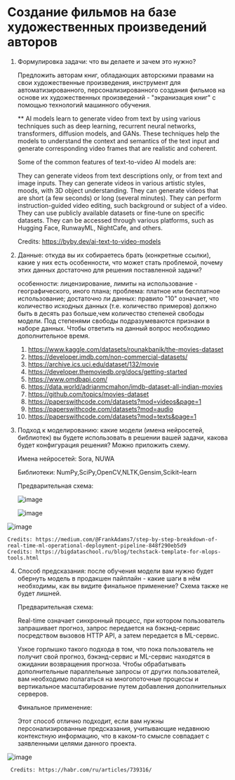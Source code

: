 # Создание фильмов на базе художественных произведений авторов


  1. Формулировка задачи: что вы делаете и зачем это нужно?
     
     Предложить авторам книг, обладающих авторскими правами на свои художественные произведения, инструмент для автоматизированного, персонализированного создания фильмов на основе их художественных произведений - "экранизация книг" с помощью технологий машинного обучения.





     ** AI models learn to generate video from text by using various techniques such as deep learning, recurrent neural networks, transformers, diffusion models, and GANs. These techniques help the models to understand the context and semantics of the text input and 
        generate corresponding video frames that are realistic and coherent.

        Some of the common features of text-to-video AI models are:

        They can generate videos from text descriptions only, or from text and image inputs.
        They can generate videos in various artistic styles, moods, with 3D object understanding.
        They can generate videos that are short (a few seconds) or long (several minutes).
        They can perform instruction-guided video editing, such background or subject of a video.
        They can use publicly available datasets or fine-tune on specific datasets.
        They can be accessed through various platforms, such as Hugging Face, RunwayML, NightCafe, and others.

        Credits: https://byby.dev/ai-text-to-video-models

     
  2. Данные: откуда вы их собираетесь брать (конкретные ссылки), какие у них есть особенности, что может стать проблемой, почему этих данных достаточно для решения поставленной задачи?

     особенности: лицензирование, лимиты на использование - географического, иного плана; 
     проблема: платное или бесплатное использование; 
     достаточно ли данных: правило "10" означает, что количество исходных данных (т.е. количество примеров) должно быть в десять раз больше,чем количество степеней свободы модели. Под степенями свободы подразумеваются признаки в наборе данных. Чтобы ответить на данный вопрос необходимо дополнительное время.
     
     1) https://www.kaggle.com/datasets/rounakbanik/the-movies-dataset 
     2) https://developer.imdb.com/non-commercial-datasets/
     3) https://archive.ics.uci.edu/dataset/132/movie
     4) https://developer.themoviedb.org/docs/getting-started
     5) https://www.omdbapi.com/
     6) https://data.world/adrianmcmahon/imdb-dataset-all-indian-movies
     7) https://github.com/topics/movies-dataset
     8) https://paperswithcode.com/datasets?mod=videos&page=1
     9) https://paperswithcode.com/datasets?mod=audio
     10) https://paperswithcode.com/datasets?mod=texts&page=1
        
      
  3. Подход к моделированию: какие модели (имена нейросетей, библиотек) вы будете использовать в решении вашей задачи, какова будет конфигурация решения? Можно приложить схему.
     
     Имена нейросетей: Sora, NUWA
     
     Библиотеки: NumPy,SciPy,OpenCV,NLTK,Gensim,Scikit–learn

     Предварительная схема:


     ![image](https://github.com/iiwoii/film_making/assets/121694433/4d2a8dd1-de04-4cb8-a72c-d0e82c75addf)

     ![image](https://github.com/iiwoii/film_making/assets/121694433/a02fbbd9-1fcd-4c39-a583-1a3ee6286bb1)


  ![image](https://github.com/iiwoii/film_making/assets/121694433/9ccb5888-0ef0-4d5d-b644-9d430b325705)

    Credits: https://medium.com/@FrankAdams7/step-by-step-breakdown-of-real-time-ml-operational-deployment-pipeline-848f290eb5d9
    Credits: https://bigdataschool.ru/blog/techstack-template-for-mlops-tools.html
 
  4. Способ предсказания: после обучения модели вам нужно будет обернуть модель в продакшен пайплайн - какие шаги в нём необходимы, как вы видите финальное применение? Схема также не будет лишней.


     Предварительная схема:
     

     Real-time означает синхронный процесс, при котором пользователь запрашивает прогноз, запрос передается на бэкэнд-сервис посредством вызовов HTTP API, а затем передается в ML-сервис.

     Узкое горлышко такого подхода в том, что пока пользователь не получит свой прогноз, бэкэнд-сервис и ML-сервис находятся в ожидании возвращения прогноза. Чтобы обрабатывать дополнительные параллельные запросы от других пользователей, вам необходимо полагаться на 
     многопоточные процессы и вертикальное масштабирование путем добавления дополнительных серверов.

     Финальное применение:

     Этот способ отлично подходит, если вам нужны персонализированные предсказания, учитывающие недавнюю контекстную информацию, что в каком-то смысле совпадает с заявленными целями данного проекта.

![image](https://github.com/iiwoii/film_making/assets/121694433/56f9409a-9ba1-4f16-af82-52375593e871)

     Credits: https://habr.com/ru/articles/739316/
